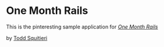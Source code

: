 # One Month Rails

This is the pinteresting sample application for
[*One Month Rails*](http://onemonthrails.com)

by [Todd Squitieri](http://englishteachertodd.com)
